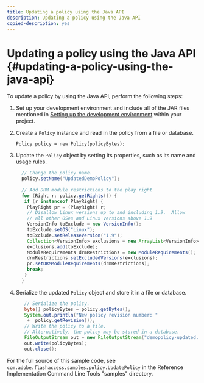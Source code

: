 ```yaml
---
title: Updating a policy using the Java API
description: Updating a policy using the Java API
copied-description: yes
---
```


# Updating a policy using the Java API {#updating-a-policy-using-the-java-api}

To update a policy by using the Java API, perform the following steps:

1. Set up your development environment and include all of the JAR files mentioned in [Setting up the development environment](../../aaxs-protecting-content/content-setting-up-the-sdk/content-setting-up-the-dev-env.md) within your project. 
1. Create a `Policy` instance and read in the policy from a file or database. 

   ```
   Policy policy = new Policy(policyBytes);
   ```

1. Update the `Policy` object by setting its properties, such as its name and usage rules. 

   ```java
     // Change the policy name.  
     policy.setName("UpdatedDemoPolicy");  
       
     // Add DRM module restrictions to the play right  
     for (Right r: policy.getRights()) {  
      if (r instanceof PlayRight) {  
       PlayRight pr = (PlayRight) r;  
       // Disallow Linux versions up to and including 1.9.  Allow  
       // all other OSes and Linux versions above 1.9  
       VersionInfo toExclude = new VersionInfo();  
       toExclude.setOS("Linux");  
       toExclude.setReleaseVersion("1.9");  
       Collection<VersionInfo> exclusions = new ArrayList<VersionInfo>();  
       exclusions.add(toExclude);  
       ModuleRequirements drmRestrictions = new ModuleRequirements();  
       drmRestrictions.setExcludedVersions(exclusions);  
       pr.setDRMModuleRequirements(drmRestrictions);  
       break;  
      }  
     }
   ```

1. Serialize the updated `Policy` object and store it in a file or database. 

   ```java
      // Serialize the policy.  
      byte[] policyBytes = policy.getBytes();  
      System.out.println("New policy revision number: "  
       +  policy.getRevision());      
      // Write the policy to a file.   
      // Alternatively, the policy may be stored in a database.  
      FileOutputStream out = new FileOutputStream("demopolicy-updated.pol");  
      out.write(policyBytes);  
      out.close(); 
   ```

For the full source of this sample code, see `com.adobe.flashaccess.samples.policy.UpdatePolicy` in the Reference Implementation Command Line Tools "samples" directory. 
